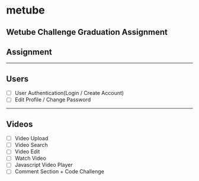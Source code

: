 # metube

## **Wetube Challenge Graduation Assignment**

## Assignment

___

## Users
- [ ] User Authentication(Login / Create Account)
- [ ] Edit Profile / Change Password
---
## Videos
- [ ] Video Upload
- [ ] Video Search
- [ ] Video Edit
- [ ] Watch Video
- [ ] Javascript Video Player
- [ ] Comment Section + Code Challenge